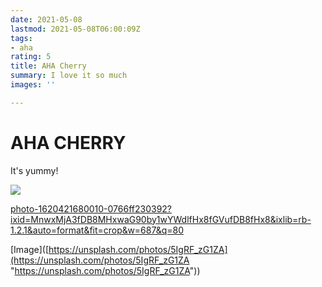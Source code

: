 ```yaml
---
date: 2021-05-08
lastmod: 2021-05-08T06:00:09Z
tags:
- aha
rating: 5
title: AHA Cherry
summary: I love it so much
images: ''

---
```

# AHA CHERRY

It's yummy!

![](/static/images/science.png)

[photo-1620421680010-0766ff230392?ixid=MnwxMjA3fDB8MHxwaG90by1wYWdlfHx8fGVufDB8fHx8&ixlib=rb-1.2.1&auto=format&fit=crop&w=687&q=80](https://images.unsplash.com/photo-1620421680010-0766ff230392?ixid=MnwxMjA3fDB8MHxwaG90by1wYWdlfHx8fGVufDB8fHx8&ixlib=rb-1.2.1&auto=format&fit=crop&w=687&q=80 "photo-1620421680010-0766ff230392?ixid=MnwxMjA3fDB8MHxwaG90by1wYWdlfHx8fGVufDB8fHx8&ixlib=rb-1.2.1&auto=format&fit=crop&w=687&q=80")

\[Image\]([https://unsplash.com/photos/5IgRF_zG1ZA](https://unsplash.com/photos/5IgRF_zG1ZA "https://unsplash.com/photos/5IgRF_zG1ZA"))